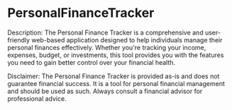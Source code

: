 # PersonalFinanceTracker
Description:
The Personal Finance Tracker is a comprehensive and user-friendly web-based application designed to help individuals manage their personal finances effectively. Whether you're tracking your income, expenses, budget, or investments, this tool provides you with the features you need to gain better control over your financial health.

Disclaimer:
The Personal Finance Tracker is provided as-is and does not guarantee financial success. It is a tool for personal financial management and should be used as such. Always consult a financial advisor for professional advice.

